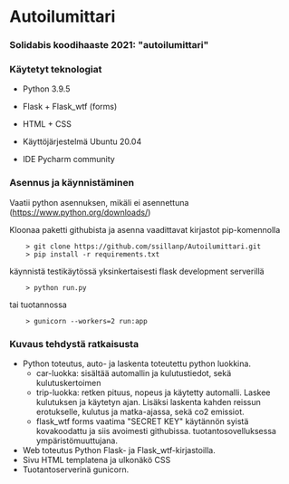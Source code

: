 # Autoilumittari

### Solidabis koodihaaste 2021: "autoilumittari"

### Käytetyt teknologiat
- Python 3.9.5
- Flask + Flask_wtf (forms)
- HTML + CSS

- Käyttöjärjestelmä Ubuntu 20.04 
- IDE Pycharm community

### Asennus ja käynnistäminen

Vaatii python asennuksen, mikäli ei asennettuna (https://www.python.org/downloads/)

Kloonaa paketti githubista ja asenna vaadittavat kirjastot pip-komennolla

        > git clone https://github.com/ssillanp/Autoilumittari.git
        > pip install -r requirements.txt

käynnistä testikäytössä yksinkertaisesti flask development serverillä 

        > python run.py

tai tuotannossa 

        > gunicorn --workers=2 run:app

### Kuvaus tehdystä ratkaisusta

- Python toteutus, auto- ja laskenta toteutettu python luokkina.
    - car-luokka: sisältää automallin ja kulutustiedot, sekä kulutuskertoimen
    - trip-luokka: retken pituus, nopeus ja käytetty automalli. Laskee kulutuksen ja käytetyn ajan. Lisäksi laskenta kahden reissun erotukselle, kulutus ja matka-ajassa, sekä co2 emissiot.
    - flask_wtf forms vaatima "SECRET KEY" käytännön syistä kovakoodattu ja siis avoimesti githubissa. tuotantosovelluksessa ympäristömuuttujana.
- Web toteutus Python Flask- ja Flask_wtf-kirjastoilla.
- Sivu HTML templatena ja ulkonäkö CSS
- Tuotantoserverinä gunicorn.













